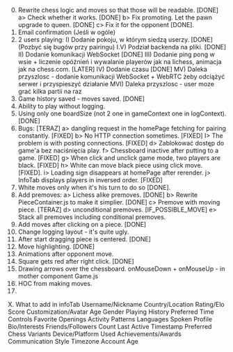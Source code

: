 0. Rewrite chess logic and moves so that those will be readable. [DONE]
    a> Check whether it works. [DONE]
    b> Fix promoting. Let the pawn upgrade to queen. [DONE]
    c> Fix it for the opponent [DONE].
1. Email confirmation (Jeśli w ogóle) 
2. 2 users playing:
    I)      Dodanie pokoju, w którym siedzą userzy. [DONE] (Pozbyć się bugów przy pairingu)
    I.V)    Podział backenda na pliki. [DONE]
    II)     Dodanie komunikacji WebSocket [DONE]
    III)    Dodanie ping pong w wsie + liczenie opóźnień i wywalanie playerów jak na lichess, animacja jak na chess.com. [LATER]
    IV)     Dodanie czasu [DONE]
    MV)     Daleka przyszlosc - dodanie komunikacji WebSocket + WebRTC żeby odciążyć serwer i przyspieszyć działanie
    MVI)    Daleka przyszlosc - user moze grać kilka partii na raz
4. Game history saved - moves saved. [DONE]
5. Ability to play without logging. 
6. Using only one boardSize (not 2 one in gameContext one in logContext). [DONE]
7. Bugs: [TERAZ]
    a> dangling request in the homePage fetching for pairing constantly. [FIXED]
    b> No HTTP connection sometimes. [FIXED]
        I> The problem is with posting connections. [FIXED]
    d> Zablokować dostęp do game'a bez naciśnięcia play.
    f> Chessboard inactive after putting to a game. [FIXED]
    g> When click and unclick game mode, two players are black. [FIXED]
    h> White can move black piece using click move. [FIXED].
    i> Loading sign disappears at homePage after rerender. 
    j> InfoTab displays players in inversed order. [FIXED]
8. White moves only when it's his turn to do so [DONE].
9. Add premoves:
    a> Lichess alike premoves. [DONE]
    b> Rewrite PieceContainer.js to make it simplier. [DONE]
    c> Premove with moving piece. [TERAZ]
    d> unconditional premoves. [IF_POSSIBLE_MOVE]
    e> Stack all premoves including conditional premoves.
10. Add moves after clicking on a piece. [DONE]
11. Change logging layout - it's quite ugly.
12. After start dragging piece is centered. [DONE]
13. Move highlighting. [DONE]
14. Animations after opponent move.
15. Square gets red after right click. [DONE]
16. Drawing arrows over the chessboard. onMouseDown + onMouseUp - in mother component Game.js
17. HOC from making moves.
18. 



X. What to add in infoTab
    Username/Nickname
    Country/Location
    Rating/Elo Score
    Customization/Avatar
    Age
    Gender
    Playing History
    Preferred Time Controls
    Favorite Openings
    Activity Patterns
    Languages Spoken
    Profile Bio/Interests
    Friends/Followers Count
    Last Active Timestamp
    Preferred Chess Variants
    Device/Platform Used
    Achievements/Awards
    Communication Style
    Timezone
    Account Age
